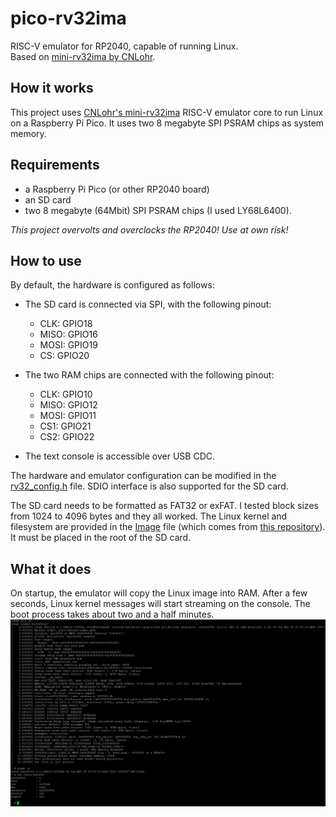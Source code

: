 # pico-rv32ima
RISC-V emulator for RP2040, capable of running Linux.\
Based on [mini-rv32ima by CNLohr](https://github.com/cnlohr/mini-rv32ima).

## How it works
This project uses [CNLohr's mini-rv32ima](https://github.com/cnlohr/mini-rv32ima) RISC-V emulator core to run Linux on a Raspberry Pi Pico. It uses two 8 megabyte SPI PSRAM chips as system memory.

## Requirements 
- a Raspberry Pi Pico (or other RP2040 board)
- an SD card
- two 8 megabyte (64Mbit) SPI PSRAM chips (I used LY68L6400).

_This project overvolts and overclocks the RP2040! Use at own risk!_

## How to use
By default, the hardware is configured as follows:
- The SD card is connected via SPI, with the following pinout:
    - CLK: GPIO18
    - MISO: GPIO16
    - MOSI: GPIO19
    - CS: GPIO20

- The two RAM chips are connected with the following pinout:
    - CLK: GPIO10
    - MISO: GPIO12
    - MOSI: GPIO11
    - CS1: GPIO21
    - CS2: GPIO22

- The text console is accessible over USB CDC. 

The hardware and emulator configuration can be modified in the [rv32_config.h](pico-rv32ima/rv32_config.h) file. SDIO interface is also supported for the SD card.

The SD card needs to be formatted as FAT32 or exFAT. I tested block sizes from 1024 to 4096 bytes and they all worked. The Linux kernel and filesystem are provided in the [Image](Image) file (which comes from [this repository](https://github.com/cnlohr/mini-rv32ima-images)). It must be placed in the root of the SD card.

## What it does
On startup, the emulator will copy the Linux image into RAM. After a few seconds, Linux kernel messages will start streaming on the console. The boot process takes about two and a half minutes.
![Console boot log](screenshot.jpg)